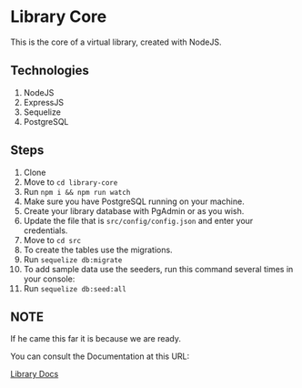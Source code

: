 # Library Core

This is the core of a virtual library, created with NodeJS.

## Technologies

1. NodeJS
2. ExpressJS
3. Sequelize
4. PostgreSQL

## Steps

1. Clone
2. Move to ``` cd library-core ```
3. Run ``` npm i && npm run watch ```
4. Make sure you have PostgreSQL running on your machine.
5. Create your library database with PgAdmin or as you wish.
6. Update the file that is ``` src/config/config.json ``` and enter your credentials.
7. Move to ``` cd src ```
8. To create the tables use the migrations.
9. Run ``` sequelize db:migrate ```
10. To add sample data use the seeders, run this command several times in your console:
11. Run ``` sequelize db:seed:all ```

## NOTE


If he came this far it is because we are ready.

You can consult the Documentation at this URL:

[Library Docs](https://documenter.getpostman.com/view/7831505/SVSNKnRq?version=latest#intro)
